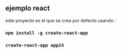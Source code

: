 
## ejemplo react

este proyecto es el que se crea por defecto usando :

### `npm install -g create-react-app`

### `create-react-app app24`
